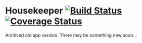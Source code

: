 # Housekeeper [![Build Status](https://travis-ci.org/iref/housekeeper.png?branch=circles)](https://travis-ci.org/iref/housekeeper) [![Coverage Status](https://coveralls.io/repos/iref/housekeeper/badge.png?branch=master)](https://coveralls.io/r/iref/housekeeper?branch=master)

Archived old app version. There may be something new soon...
